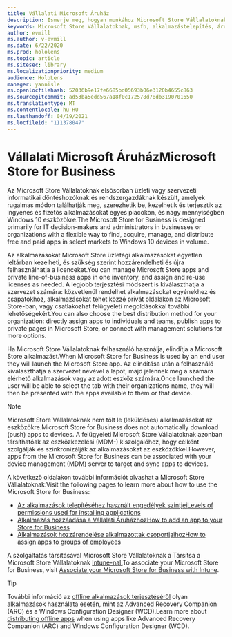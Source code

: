 ```yaml
---
title: Vállalati Microsoft Áruház
description: Ismerje meg, hogyan munkához Microsoft Store Vállalatoknak vegyes valóságú alkalmazások üzleti közzétételéhez.
keywords: Microsoft Store Vállalatoknak, msfb, alkalmazástelepítés, áruház
author: evmill
ms.author: v-evmill
ms.date: 6/22/2020
ms.prod: hololens
ms.topic: article
ms.sitesec: library
ms.localizationpriority: medium
audience: HoloLens
manager: yannisle
ms.openlocfilehash: 52036b9e17fe6685bd05693b06e3120b4655c863
ms.sourcegitcommit: ad53ba5edd567a18f0c172578d78db3190701650
ms.translationtype: MT
ms.contentlocale: hu-HU
ms.lasthandoff: 04/19/2021
ms.locfileid: "111378047"
---
```

# <a name="microsoft-store-for-business"></a><span data-ttu-id="c5443-104">Vállalati Microsoft Áruház</span><span class="sxs-lookup"><span data-stu-id="c5443-104">Microsoft Store for Business</span></span>

<span data-ttu-id="c5443-105">Az Microsoft Store Vállalatoknak elsősorban üzleti vagy szervezeti informatikai döntéshozóknak és rendszergazdáknak készült, amelyek rugalmas módon találhatják meg, szerezhetik be, kezelhetik és terjesztik az ingyenes és fizetős alkalmazásokat egyes piacokon, és nagy mennyiségben Windows 10 eszközökre.</span><span class="sxs-lookup"><span data-stu-id="c5443-105">The Microsoft Store for Business is designed primarily for IT decision-makers and administrators in businesses or organizations with a flexible way to find, acquire, manage, and distribute free and paid apps in select markets to Windows 10 devices in volume.</span></span> 

<span data-ttu-id="c5443-106">Az alkalmazásokat Microsoft Store üzletági alkalmazásokat egyetlen leltárban kezelheti, és szükség szerint hozzárendelheti és újra felhasználhatja a licenceket.</span><span class="sxs-lookup"><span data-stu-id="c5443-106">You can manage Microsoft Store apps and private line-of-business apps in one inventory, and assign and re-use licenses as needed.</span></span> <span data-ttu-id="c5443-107">A legjobb terjesztési módszert is kiválaszthatja a szervezet számára: közvetlenül rendelhet alkalmazásokat egyénekhez és csapatokhoz, alkalmazásokat tehet közzé privát oldalakon az Microsoft Store-ban, vagy csatlakozhat felügyeleti megoldásokkal további lehetőségekért.</span><span class="sxs-lookup"><span data-stu-id="c5443-107">You can also choose the best distribution method for your organization: directly assign apps to individuals and teams, publish apps to private pages in Microsoft Store, or connect with management solutions for more options.</span></span>

<span data-ttu-id="c5443-108">Ha Microsoft Store Vállalatoknak felhasználó használja, elindítja a Microsoft Store alkalmazást.</span><span class="sxs-lookup"><span data-stu-id="c5443-108">When Microsoft Store for Business is used by an end user they will launch the Microsoft Store app.</span></span> <span data-ttu-id="c5443-109">Az elindítása után a felhasználó kiválaszthatja a szervezet nevével a lapot, majd jelennek meg a számára elérhető alkalmazások vagy az adott eszköz számára.</span><span class="sxs-lookup"><span data-stu-id="c5443-109">Once launched the user will be able to select the tab with their organizations name, they will then be presented with the apps available to them or that device.</span></span>

> [!Note] 
> <span data-ttu-id="c5443-110">Microsoft Store Vállalatoknak nem tölt le (leküldéses) alkalmazásokat az eszközökre.</span><span class="sxs-lookup"><span data-stu-id="c5443-110">Microsoft Store for Business does not automatically download (push) apps to devices.</span></span> <span data-ttu-id="c5443-111">A felügyeleti Microsoft Store Vállalatoknak azonban társíthatóak az eszközkezelési (MDM-) kiszolgálóhoz, hogy célként szolgálják és szinkronizálják az alkalmazásokat az eszközökkel.</span><span class="sxs-lookup"><span data-stu-id="c5443-111">However, apps from the Microsoft Store for Business can be associated with your device management (MDM) server to target and sync apps to devices.</span></span>

<span data-ttu-id="c5443-112">A következő oldalakon további információt olvashat a Microsoft Store Vállalatoknak:</span><span class="sxs-lookup"><span data-stu-id="c5443-112">Visit the following pages to learn more about how to use the Microsoft Store for Business:</span></span>
* [<span data-ttu-id="c5443-113">Az alkalmazások telepítéséhez használt engedélyek szintjei</span><span class="sxs-lookup"><span data-stu-id="c5443-113">Levels of permissions used for installing applications</span></span>](https://docs.microsoft.com/mem/intune/configuration/device-restrictions-windows-holographic#app-store)
* [<span data-ttu-id="c5443-114">Alkalmazás hozzáadása a Vállalati Áruházhoz</span><span class="sxs-lookup"><span data-stu-id="c5443-114">How to add an app to your Store for Business</span></span>](https://docs.microsoft.com/mem/intune/apps/store-apps-windows)
* [<span data-ttu-id="c5443-115">Alkalmazások hozzárendelése alkalmazottak csoportjaihoz</span><span class="sxs-lookup"><span data-stu-id="c5443-115">How to assign apps to groups of employees</span></span>](https://docs.microsoft.com/mem/intune/apps/windows-store-for-business)

<span data-ttu-id="c5443-116">A szolgáltatás társításával Microsoft Store Vállalatoknak a Társítsa a Microsoft Store Vállalatoknak [Intune-nal.](https://docs.microsoft.com/mem/intune/apps/windows-store-for-business#associate-your-microsoft-store-for-business-account-with-intune)</span><span class="sxs-lookup"><span data-stu-id="c5443-116">To associate your Microsoft Store for Business, visit [Associate your Microsoft Store for Business with Intune](https://docs.microsoft.com/mem/intune/apps/windows-store-for-business#associate-your-microsoft-store-for-business-account-with-intune).</span></span>

> [!Tip] 
> <span data-ttu-id="c5443-117">További információ az [offline alkalmazások terjesztéséről](https://docs.microsoft.com/microsoft-store/distribute-offline-apps) olyan alkalmazások használata esetén, mint az Advanced Recovery Companion (ARC) és a Windows Configuration Designer (WCD).</span><span class="sxs-lookup"><span data-stu-id="c5443-117">Learn more about [distributing offline apps](https://docs.microsoft.com/microsoft-store/distribute-offline-apps) when using apps like Advanced Recovery Companion (ARC) and Windows Configuration Designer (WCD).</span></span>
